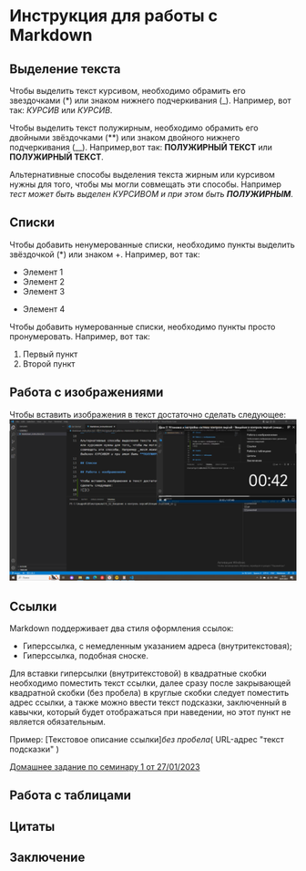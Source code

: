 # Инструкция для работы с Markdown

## Выделение текста

Чтобы выделить текст курсивом, необходимо обрамить его звездочками (*) или знаком нижнего подчеркивания (_).
 Например, вот так: *КУРСИВ* или _КУРСИВ_.

Чтобы выделить текст полужирным, необходимо обрамить его двойными звёздочками (**) или знаком двойного нижнего подчеркивания (__).
Например,вот так: **ПОЛУЖИРНЫЙ ТЕКСТ** или __ПОЛУЖИРНЫЙ ТЕКCТ__.

Альтернативные способы выделения текста жирным или курсивом нужны для того, чтобы мы могли совмещать эти способы. Например _тест может быть выделен КУРСИВОМ и при этом быть **ПОЛУЖИРНЫМ**_.

## Списки

Чтобы добавить ненумерованные списки, необходимо пункты выделить звёздочкой (*) или знаком +. Например, вот так:
* Элемент 1
* Элемент 2
* Элемент 3
+ Элемент 4

Чтобы добавить нумерованные списки, необходимо пункты просто пронумеровать. Например, вот так:
1. Первый пункт
2. Второй пункт


## Работа с изображениями

Чтобы вставить изображения в текст достаточно сделать следующее:
![Пример вставки изображения](2023-01-29_14-13-39.png)


## Ссылки

Markdown поддерживает два стиля оформления ссылок:

+ Гиперссылка, с немедленным указанием адреса (внутритекстовая);
+ Гиперссылка, подобная сноске.

Для вставки гиперсылки (внутритекстовой) в квадратные скобки необходимо поместить текст ссылки, далее сразу после закрывающей квадратной скобки (без пробела) в круглые скобки следует поместить адрес ссылки, а также можно ввести текст подсказки, заключенный в кавычки, который будет отображаться при наведении, но этот пункт не является обязательным.

Пример: [Текстовое описание ссылки]*без пробела*( URL-адрес "текст подсказки" )
 
  [Домашнее задание по семинару 1 от 27/01/2023](https://gb.ru/lessons/300003/homework/ "нажмите на ссылку для перехода на сайт GB")


## Работа с таблицами

## Цитаты

## Заключение